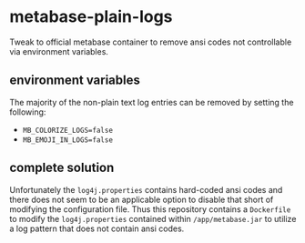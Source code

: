 # metabase-plain-logs

Tweak to official metabase container to remove ansi codes not controllable via environment variables.

## environment variables

The majority of the non-plain text log entries can be removed by setting the following:

- `MB_COLORIZE_LOGS=false`
- `MB_EMOJI_IN_LOGS=false`

## complete solution

Unfortunately the `log4j.properties` contains hard-coded ansi codes and there does not seem to be an applicable option to disable that short of modifying the configuration file. Thus this repository contains a `Dockerfile` to modify the `log4j.properties` contained within `/app/metabase.jar` to utilize a log pattern that does not contain ansi codes.
